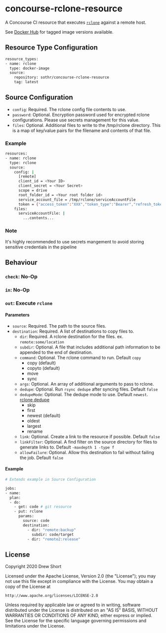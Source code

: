 # concourse-rclone-resource

A Concourse CI resource that executes [`rclone`](https://rclone.org/) 
against a remote host.

See [Docker Hub](https://cloud.docker.com/repository/docker/sothr/concourse-rclone-resource)
for tagged image versions available.

## Resource Type Configuration

```bash
resource_types:
- name: rclone
  type: docker-image
  source:
    repository: sothr/concourse-rclone-resource
    tag: latest
```

## Source Configuration

* `config`: Required. The rclone config file contents to use.
* `password`: Optional. Encryption password used for encrypted rclone configurations. Please use secrets management for this value.
* `files`: Optional. Additional files to write to the /tmp/rclone directory. This is a map of key/value pairs for the filename and contents of that file.

### Example

```bash
resources:
- name: rclone
  type: rclone
  source:
    config: |
      [remote]
      client_id = <Your ID>
      client_secret = <Your Secret>
      scope = drive
      root_folder_id = <Your root folder id>
      service_account_file = /tmp/rclone/serviceAccountFile
      token = {"access_token":"XXX","token_type":"Bearer","refresh_token":"XXX","expiry":"2014-03-16T13:57:58.955387075Z"}
    files:
      serviceAccountFile: |
        ...contents...
```

### Note

It's highly recommended to use secrets mangement to avoid storing sensitive credentials in the pipeline

## Behaviour

### `check`: No-Op

### `in`: No-Op

### `out`: Execute `rclone`

#### Parameters

* `source`: Required. The path to the source files.
* `destination`: Required. A list of destinations to copy files to.
    * `dir`: Required. A rclone destination for the files. ex. `remote:some/location`
    * `subdir`: Optional. A file that includes additional path information to be appended to the end of destination.
    * `command`: Optional. The rclone command to run. Default `copy`
      * copy (default)
      * copyto (default)
      * move
      * sync
    * `args`: Optional. An array of additional arguments to pass to rclone.
    * `dedupe`: Optional. Run `rsync dedupe` after syncing files. Default `false`
    * `dedupeMode`: Optional. The dedupe mode to use. Default `newest`. [rclone dedupe](https://rclone.org/commands/rclone_dedupe/)
      * skip
      * first
      * newest (default)
      * oldest
      * largest
      * rename
    * `link`: Optional. Create a link to the resource if possible. Default `false`
    * `linkFilter`: Optional. A find filter on the source directory for files to generate links to. Default `-maxdepth 1 -type f`
    * `allowFailure`: Optional. Allow this destination to fail without failing the job. Default `false`
    
#### Example

```bash
# Extends example in Source Configuration

jobs:
- name:
  plan:
  - do:
    - get: code # git resource
    - put: rclone
      params:
        source: code
        destination: 
          - dir: "remote:backup"
            subdir: code/target
          - dir: "remote2:release"
```

## License

Copyright 2020 Drew Short

Licensed under the Apache License, Version 2.0 (the "License");
you may not use this file except in compliance with the License.
You may obtain a copy of the License at

    http://www.apache.org/licenses/LICENSE-2.0

Unless required by applicable law or agreed to in writing, software
distributed under the License is distributed on an "AS IS" BASIS,
WITHOUT WARRANTIES OR CONDITIONS OF ANY KIND, either express or implied.
See the License for the specific language governing permissions and
limitations under the License.